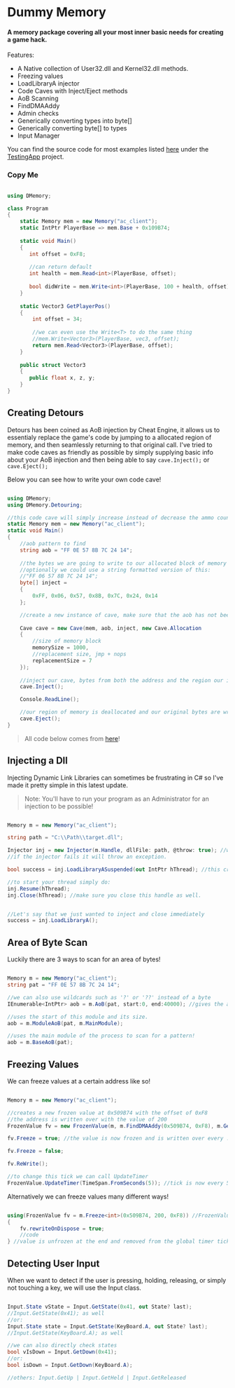 # Dummy Memory

#### A memory package covering all your most inner basic needs for creating a game hack.

Features:

* A Native collection of User32.dll and Kernel32.dll methods.
* Freezing values
* LoadLibraryA injector
* Code Caves with Inject/Eject methods
* AoB Scanning
* FindDMAAddy
* Admin checks
* Generically converting types into byte[]
* Generically converting byte[] to types
* Input Manager

You can find the source code for most examples listed [here](https://github.com/BIGDummyHead/DMemory/blob/master/TesingApp/Program.cs) under the [TestingApp](https://github.com/BIGDummyHead/DMemory/tree/master/TesingApp) project.

### Copy Me 

```csharp

using DMemory;

class Program
{
    static Memory mem = new Memory("ac_client");
    static IntPtr PlayerBase => mem.Base + 0x109B74;
    
    static void Main()
    {
       int offset = 0xF8;
       
       //can return default 
       int health = mem.Read<int>(PlayerBase, offset);
       
       bool didWrite = mem.Write<int>(PlayerBase, 100 + health, offset);
    }
    
    static Vector3 GetPlayerPos()
    {
        int offset = 34;
        
        //we can even use the Write<T> to do the same thing
        //mem.Write<Vector3>(PlayerBase, vec3, offset);
        return mem.Read<Vector3>(PlayerBase, offset);
    }
    
    public struct Vector3
    {
       public float x, z, y;
    }
}
``` 

## Creating Detours

Detours has been coined as AoB injection by Cheat Engine, it allows us to essentialy replace the game's code by jumping to a allocated region of memory, and then seamlessly returning to that original call. I've tried to make code caves as friendly as possible by simply supplying basic info about your AoB injection and then being able to say `cave.Inject();` or `cave.Eject();`

Below you can see how to write your own code cave! 

```csharp

using DMemory;
using DMemory.Detouring;

//this code cave will simply increase instead of decrease the ammo count.
static Memory mem = new Memory("ac_client");
static void Main()
{
    //aob pattern to find
    string aob = "FF 0E 57 8B 7C 24 14";
    
    //the bytes we are going to write to our allocated block of memory
    //optionally we could use a string formatted version of this:
    //"FF 06 57 8B 7C 24 14";
    byte[] inject =
    {
        0xFF, 0x06, 0x57, 0x8B, 0x7C, 0x24, 0x14
    };

    //create a new instance of cave, make sure that the aob has not been changed or written to by another 'Cave' or CheatEngine
    
    Cave cave = new Cave(mem, aob, inject, new Cave.Allocation
    {
        //size of memory block
        memorySize = 1000,
        //replacement size, jmp + nops
        replacementSize = 7
    });
   
    //inject our cave, bytes from both the address and the region our inserted
    cave.Inject();

    Console.ReadLine();

    //our region of memory is deallocated and our original bytes are written back to the address
    cave.Eject();
}
```

> All code below comes from [here](https://github.com/BIGDummyHead/DMemory/blob/master/TesingApp/Program.cs)!

## Injecting a Dll

Injecting Dynamic Link Libraries can sometimes be frustrating in C# so I've made it pretty simple in this latest update. 

> Note: You'll have to run your program as an Administrator for an injection to be possible!


```csharp

Memory m = new Memory("ac_client");

string path = "C:\\Path\\target.dll";

Injector inj = new Injector(m.Handle, dllFile: path, @throw: true); //we indicate that we want to inject the Process Handle for m with the dll from the path. 
//if the injector fails it will throw an exception.

bool success = inj.LoadLibraryASuspended(out IntPtr hThread); //this creates a suspended remote thread that can later be resumed/closed.

//to start your thread simply do:
inj.Resume(hThread);
inj.Close(hThread); //make sure you close this handle as well.


//Let's say that we just wanted to inject and close immediately
success = inj.LoadLibraryA();

```

## Area of Byte Scan

Luckily there are 3 ways to scan for an area of bytes!

```csharp

Memory m = new Memory("ac_client");
string pat = "FF 0E 57 8B 7C 24 14";

//we can also use wildcards such as '?' or '??' instead of a byte
IEnumerable<IntPtr> aob = m.AoB(pat, start:0, end:40000); //gives the addresses of byte[] that match this pattern

//uses the start of this module and its size.
aob = m.ModuleAoB(pat, m.MainModule);

//uses the main module of the process to scan for a pattern!
aob = m.BaseAoB(pat); 
```

## Freezing Values

We can freeze values at a certain address like so!

```csharp

Memory m = new Memory("ac_client");

//creates a new frozen value at 0x509B74 with the offset of 0xF8
//the address is written over with the value of 200
FrozenValue fv = new FrozenValue(m, m.FindDMAAddy(0x509B74, 0xF8), m.GetBytes(200));

fv.Freeze = true; //the value is now frozen and is written over every .125 seconds.

fv.Freeze = false;

fv.ReWrite();

//to change this tick we can call UpdateTimer
FrozenValue.UpdateTimer(TimeSpan.FromSeconds(5)); //tick is now every 5 seconds.

```

Alternatively we can freeze values many different ways!


```csharp

using(FrozenValue fv = m.Freeze<int>(0x509B74, 200, 0xF8)) //FrozenValue implements IDispoable.
{
    fv.rewriteOnDispose = true;
    //code
} //value is unfrozen at the end and removed from the global timer tick.

```

## Detecting User Input

When we want to detect if the user is pressing, holding, releasing, or simply not touching a key, we will use the Input class.

```csharp

Input.State vState = Input.GetState(0x41, out State? last);
//Input.GetState(0x41); as well
//or:
Input.State state = Input.GetState(KeyBoard.A, out State? last); 
//Input.GetState(KeyBoard.A); as well

//we can also directly check states 
bool vIsDown = Input.GetDown(0x41);
//or:
bool isDown = Input.GetDown(KeyBoard.A);

//others: Input.GetUp | Input.GetHeld | Input.GetReleased

```
